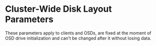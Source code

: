 # Cluster-Wide Disk Layout Parameters

These parameters apply to clients and OSDs, are fixed at the moment of OSD drive
initialization and can't be changed after it without losing data.
